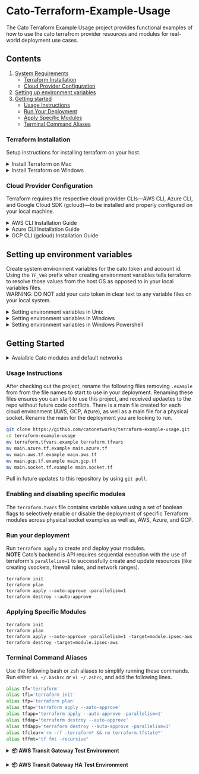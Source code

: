 # Cato-Terraform-Example-Usage

The Cato Terraform Example Usage project provides functional examples of how to use the cato terrafrom provider resources and modules for real-world deployment use cases.  

## Contents

1. [System Requirements](#requirements)
   * [Terraform Installation](#terraform-installation)
   * [Cloud Provider Configuration](#cloud-provider-configuration)
2. [Setting up environment variables](setting-up-environment-variables)
3. [Getting started](#getting-started)
   * [Usage Instructions](#usage-instructions)
   * [Run Your Deployment](#run-your-deployment)
   * [Apply Specific Modules](#applying-specific-modules)
   * [Terminal Command Aliases](#terminal-command-aliases)

### Terraform Installation

Setup instructions for installing terraform on your host.

<details>
<summary>Install Terraform on Mac</summary>

1. Option 1: Using Homebrew (Recommended)
    ```bash
    brew tap hashicorp/tap
    brew install hashicorp/tap/terraform
    ```
1. Option 2: Manual Install
	1.	Go to the [Terraform Downloads page](https://developer.hashicorp.com/terraform/downloads).
	2.	Download the macOS (arm64 or amd64) .zip file depending on your chip (M1/M2 = arm64).
	3.	Unzip and move the binary to /usr/local/bin/:
    ```bash
    sudo mv terraform /usr/local/bin/
    chmod +x /usr/local/bin/terraform
    ```
</details>

<details>
<summary>Install Terraform on Windows</summary>

### Host setup Windows
1. Option 1: Using Chocolatey (Recommended)
    ```bash
    choco install terraform -y
    ```
1. Option 2: Manual Install
	- Go to the [Terraform Downloads page](https://developer.hashicorp.com/terraform/downloads).
	- Download the Windows (amd64) .zip file.
	- Unzip it and place the terraform.exe file somewhere in your system’s PATH (e.g., C:\terraform).
	- Open a new Command Prompt and run: `terraform -version`
</details>

### Cloud Provider Configuration

Terraform requires the respective cloud provider CLIs—AWS CLI, Azure CLI, and Google Cloud SDK (gcloud)—to be installed and properly configured on your local machine.

<details>
<summary>AWS CLI Installation Guide</summary>

### Prerequisites
- **macOS**: Python 3.8+ (check with `python3 --version`).
- **Windows**: Windows 10 or later (64-bit recommended).
- AWS account with Access Key ID and Secret Access Key (generate via AWS IAM).

### Installation

#### macOS
1. Install via Homebrew (recommended):
   ```bash
   brew install awscli
   ```
2. Alternatively, use the bundled installer:
   ```bash
   curl "https://awscli.amazonaws.com/AWSCLIV2.pkg" -o "AWSCLIV2.pkg"
   sudo installer -pkg AWSCLIV2.pkg -target /
   ```
3. Verify installation:
   ```bash
   aws --version
   ```

#### Windows
1. Download the MSI installer from [AWS CLI v2](https://awscli.amazonaws.com/AWSCLIV2.msi).
2. Run the installer:
   ```powershell
   msiexec.exe /i AWSCLIV2.msi
   ```
   - For silent installation: `msiexec.exe /i AWSCLIV2.msi /qn`
3. Verify installation:
   ```powershell
   aws --version
   ```

### Configuration
1. Run the configuration command:
   ```bash
   aws configure
   ```
2. Enter the following when prompted:
   - AWS Access Key ID
   - AWS Secret Access Key
   - Default region (e.g., `us-east-1`)
   - Output format (e.g., `json`)
3. Verify configuration:
   ```bash
   aws sts get-caller-identity
   ```

**References**: [AWS CLI Installation Guide](https://docs.aws.amazon.com/cli/latest/userguide/install-cliv2.html)[](https://docs.aws.amazon.com/cli/latest/userguide/getting-started-install.html)

## Troubleshooting
- **AWS CLI**: If `aws --version` fails, check PATH or reinstall. See [AWS CLI Troubleshooting](https://docs.aws.amazon.com/cli/latest/userguide/cli-chap-troubleshooting.html).[](https://docs.aws.amazon.com/cli/latest/userguide/getting-started-install.html)

## Updating CLI
- **AWS CLI**:
  ```bash
  brew upgrade awscli  # macOS
  winget upgrade --id Amazon.AWSCLI  # Windows
  ```

</details>

<details>
<summary>Azure CLI Installation Guide</summary>
### Prerequisites
- **macOS**: Homebrew installed (`/bin/bash -c "$(curl -fsSL https://raw.githubusercontent.com/Homebrew/install/HEAD/install.sh)"`).
- **Windows**: PowerShell 5.1+ or Windows 10/11.
- Azure account with active subscription.

### Installation

#### macOS
1. Install via Homebrew:
   ```bash
   brew install azure-cli
   ```
2. Verify installation:
   ```bash
   az version
   ```

#### Windows
1. Install via WinGet (recommended):
   ```powershell
   winget install --exact --id Microsoft.AzureCLI
   ```
2. Alternatively, download the MSI installer from [Azure CLI Releases](https://aka.ms/installazurecliwindows).
3. Run the MSI installer and follow prompts.
4. Verify installation:
   ```powershell
   az version
   ```

### Configuration
1. Log in to Azure:
   ```bash
   az login
   ```
   - Follow the browser prompt to authenticate.
2. Verify subscription access:
   ```bash
   az account show
   ```
3. (Optional) Set default subscription:
   ```bash
   az account set --subscription <subscription-id>
   ```

**References**: [Azure CLI Installation Guide](https://learn.microsoft.com/en-us/cli/azure/install-azure-cli)[](https://learn.microsoft.com/en-us/cli/azure/install-azure-cli?view=azure-cli-latest)

## Troubleshooting
- **Azure CLI**: Restart terminal after installation. For proxy issues, configure `HTTP_PROXY`/`HTTPS_PROXY` variables.[](https://learn.microsoft.com/en-us/cli/azure/install-azure-cli-windows?view=azure-cli-latest)

## Updating CLI
- **Azure CLI**:
  ```bash
  brew upgrade azure-cli  # macOS
  winget upgrade --id Microsoft.AzureCLI  # Windows
  ```
</details>

<details>
<summary>GCP CLI (gcloud) Installation Guide</summary>
### Prerequisites
- **macOS**: Python 3.8–3.13 (check with `python3 -V`).
- **Windows**: Windows 8.1+ with PowerShell.
- Google Cloud account with a project.

### Installation

#### macOS
1. Download the archive for your architecture (e.g., x86_64 or ARM64):
   ```bash
   curl -O https://dl.google.com/dl/cloudsdk/channels/rapid/downloads/google-cloud-cli-<version>-darwin-<arch>.tar.gz
   ```
2. Extract and install:
   ```bash
   tar -xvf google-cloud-cli-<version>-darwin-<arch>.tar.gz
   ./google-cloud-sdk/install.sh
   ```
3. Initialize the CLI:
   ```bash
   ./google-cloud-sdk/bin/gcloud init
   ```
4. Verify installation:
   ```bash
   gcloud --version
   ```

#### Windows
1. Download the installer from [Google Cloud CLI](https://dl.google.com/dl/cloudsdk/channels/rapid/GoogleCloudSDKInstaller.exe).
2. Run the installer and follow prompts.
   - Alternatively, use PowerShell:
     ```powershell
     (New-Object Net.WebClient).DownloadFile("https://dl.google.com/dl/cloudsdk/channels/rapid/GoogleCloudSDKInstaller.exe", "$env:Temp\GoogleCloudSDKInstaller.exe")
     & $env:Temp\GoogleCloudSDKInstaller.exe
     ```
3. Initialize the CLI:
   ```powershell
   gcloud init
   ```
4. Verify installation:
   ```powershell
   gcloud --version
   ```

### Configuration
1. During `gcloud init`, follow prompts to:
   - Log in via browser.
   - Select a project.
   - Set a default region/zone (optional).
2. Verify configuration:
   ```bash
   gcloud config list
   ```

**References**: [Google Cloud CLI Installation Guide](https://cloud.google.com/sdk/docs/install)[](https://cloud.google.com/sdk/docs/install)

## Troubleshooting
- **gcloud CLI**: Ensure Python is in PATH. Reboot if installation fails.[](https://cloud.google.com/sdk/docs/install)

## Updating CLI
- **gcloud CLI**:
  ```bash
  gcloud components update
  ```
</details>


## Setting up environment variables

Create system environment variables for the cato token and account id.  Using the `TF_VAR` prefix when creating environment variables tells terraform to resolve those values from the host OS as opposed to in your local variables files.  
WARNING: DO NOT add your cato token in clear text to any variable files on your local system. 


<details>
<summary>Setting environment variables in Unix</summary>
Use the following syntax in a unix command prompt to temporarily set environment variables.

```bash
set TF_VAR_account_id=xxxxx
set TF_VAR_cato_token=xxxxx
```
To make these values persistent, run either `vi ~/.bash_profile` or `vi ~/.zshrc`, and add the following lines.

```bash
set TF_VAR_account_id=xxxxx
set TF_VAR_cato_token=xxxxx
```
</details>
<details>
<summary>Setting environment variables in Windows</summary>
Use the following syntax in a windows command prompt to temporarily set environment variables.
```bash
set TF_VAR_account_id=xxxxx
set TF_VAR_cato_token=xxxxx
```
To make these values persistent, run the following windows command prompt:
```bash
setx TF_VAR_account_id=xxxxx
setx TF_VAR_cato_token=xxxxx
```
NOTE: On a local system, variables created or modified by this tool will be available in future command windows but not in the current CMD.exe command window.
</details>
<details>
<summary>Setting environment variables in Windows Powershell</summary>
Use the following syntax in a powershell command prompt to temporarily set environment variables.
```bash
$env:TF_VAR_account_id = "xxxxx" 
$env:TF_VAR_cato_token = "xxxxx"
```
To make these values persistent, run the following in a powershell terminal as Admin (UserLevel):
```bash
[System.Environment]::SetEnvironmentVariable('TF_VAR_account_id','xxxxxxx', 'User')
[System.Environment]::SetEnvironmentVariable('TF_VAR_cato_token','xxxxxxx', 'User')
```
</details>

## Getting Started

<details>
<summary>Avaialble Cato modules and default networks</summary>

Below is a list of the terraform modules included in this package, and the associated default networks for those modules to be used as an example.  Each module exposes variables to override these networks and module settings as needed on a per module basis.  

| Cato Module           | Network        | Module Deployment Time | Test Environment Deployment Time | 
|-----------------------|----------------|------------------------|----------------------------------|
| [aws-ipsec](./modules/cato/aws/ipsec/README.md) | 10.0.0.0/16 | 40 min |
| [aws-socket](./modules/cato/aws/vsocket/README.md) | 10.1.0.0/16     |  5 min |
| [aws-socket-vpc](https://registry.terraform.io/modules/catonetworks/vsocket-aws-vpc/cato/latest) | 10.2.0.0/16 | 5 min | N/A | 
| [aws-socket-ha](https://registry.terraform.io/modules/catonetworks/vsocket-aws-ha/cato/latest) | 10.3.0.0/16 | 16 min | N/A | 
| [aws-socket-ha-vpc](https://registry.terraform.io/modules/catonetworks/vsocket-aws-ha-vpc/cato/latest) | 10.4.0.0/16 | 16 min | N/A | 
| [aws-socket-tgw](https://registry.terraform.io/modules/catonetworks/vsocket-aws-tgw/cato/latest) | 10.5.0.0/16 | 5 min | 13 min |
| [aws-socket-tgw-ha](https://registry.terraform.io/modules/catonetworks/vsocket-aws-tgw-ha/cato/latest) | 10.6.0.0/16 | 16 min | 25 min |
| [azure-ipsec](https://registry.terraform.io/modules/catonetworks/ipsec-azure/cato/latest) | 10.50.0.0/16 | 40 min | N/A | 
| [azure-socket](https://registry.terraform.io/modules/catonetworks/vsocket-azure/cato/latest) | 10.51.0.0/16 | 6 min | N/A | 
| [azure-socket-vnet](https://registry.terraform.io/modules/catonetworks/vsocket-azure-vnet/cato/latest) | 10.52.0.0/16 | 6 min | N/A |
| [azure-socket-ha](https://registry.terraform.io/modules/catonetworks/vsocket-azure-ha/cato/latest) | 10.53.0.0/16 | 16 min | N/A | 
| [azure-socket-ha-vnet](https://registry.terraform.io/modules/catonetworks/vsocket-azure-ha-vpc/cato/latest) | 10.54.0.0/16 | 16 min | N/A |
| [azure-vwan](https://registry.terraform.io/modules/catonetworks/vsocket-azure-vwan/cato/latest) | 10.55.0.0/16 | 40 min | N/A |
| [gcp-ipsec](https://registry.terraform.io/modules/catonetworks/vsocket-gcp-ipsec/cato/latest) | 10.100.0.0/16 | n/a | N/A |
| [gcp-socket](https://registry.terraform.io/modules/catonetworks/vsocket-gcp/cato/latest) | 10.101.0.0/16 | 5 min | N/A | 
| [gcp-socket-vpc](https://registry.terraform.io/modules/catonetworks/vsocket-gcp-vpc/cato/latest) | 10.102.0.0/16 | n/a  | N/A |
| [socket](https://registry.terraform.io/modules/catonetworks/socket/cato/latest) | 10.150.0.0/16 | 1 min | N/A |
</details>

### Usage Instructions
After checking out the project, rename the following files removing `.example` from from the file names to start to use in your deployment.  Renaming these files ensures you can start to use this project, and received updaetes to the repo without future code conflicts.  There is a main file created for each cloud environment (AWS, GCP, Azure), as well as a main file for a physical socket.  Rename the main for the deployment you are looking to run.

```bash
git clone https://github.com/catonetworks/terraform-example-usage.git
cd terraform-example-usage
mv terraform.tfvars.example terraform.tfvars
mv main.azure.tf.example main.azure.tf
mv main.aws.tf.example main.aws.tf
mv main.gcp.tf.example main.gcp.tf
mv main.socket.tf.example main.socket.tf
```

Pull in future updates to this repository by using `git pull`.

### Enabling and disabling specific modules

The `terraform.tvars` file contains variable values using a set of boolean flags to selectively enable or disable the deployment of specific Terraform modules across physical socket examples as well as, AWS, Azure, and GCP. 

### Run your deployment
Run `terraform apply` to create and deploy your modules.  
**NOTE** Cato’s backend is API requires sequential execution with the use of terraform's `parallelism=1` to successfully create and update resources (like creating vsockets, firewall rules, and network ranges). 

```hcl
terraform init
terraform plan
terraform apply --auto-approve -parallelism=1
terraform destroy --auto-approve 
```

### Applying Specific Modules
```hcl
terraform init
terraform plan
terraform apply --auto-approve -parallelism=1 -target=module.ipsec-aws
terraform destroy -target=module.ipsec-aws
```

### Terminal Command Aliases
Use the following bash or zsh aliases to simplify running these commands. Run either `vi ~/.bashrc` or `vi ~/.zshrc`, and add the following lines.

```bash
alias tf='terraform'
alias tfi='terraform init'
alias tfp='terraform plan'
alias tfap='terraform apply --auto-approve'
alias tfapp='terraform apply --auto-approve -parallelism=1'
alias tfdap='terraform destroy --auto-approve'
alias tfdapp='terraform destroy --auto-approve -parallelism=1'
alias tfclear='rm -rf .terraform* && rm terraform.tfstate*'
alias tffmt="tf fmt -recursive"
```

<details>
<summary> <strong> 📦 AWS Transit Gateway Test Environment </strong> </summary>
This repo comes with a test enviroment for testing connectivity and displaying how Cato vSockets can be deployed within a cloud provider.  By setting build_aws_vsocket_tgw_test_env = true in the terraform.tfvars file, the test environment for AWS Transit Gateway (Non-HA) will be built automatically 

### Technical Details 
This environment will build 3 VPCs, and associated subnets, route tables, routes, transit gateway, attachments, and transit gateway route tables and routes. This will also build 6 servers, which can be connected to via SSM. 

### Networking Information
| Resource | IP Address | Access Method | Egress Via | Type | 
|----------|------------|----------------|----------------|-----| 
| test-env-vpc1-server-0 | 10.5.1.6 | Connect Via SSM| Cato Socket | AL2023 Unix Server
| test-env-vpc1-server-1 | 10.5.128.134 | Connect Via SSM| Cato Socket | AL2023 Unix Server
| test-env-vpc2-server-0 | 10.5.2.6 | Connect Via SSM| Cato Socket | AL2023 Unix Server
| test-env-vpc2-server-1| 10.5.128.134 | Connect Via SSM| Cato Socket | AL2023 Unix Server
| test-env-vpc3-server-0 | 10.5.4.6 | Connect Via SSM| Public IP and Subnets | AL2023 Unix Server
| test-env-vpc3-server-1 | 10.5.4.136 | Connect Via SSM| Public IP and Subnets | AL2023 Unix Server
| AWS-Cato-vSocket-TGW-Site-vSocket-LAN  | 10.5.0.134  | Connect via CMA | Public IP and Subnets | Cato Socket 
| AWS-Cato-vSocket-TGW-Site-vSocket-WAN  | 10.5.0.70  | Connect via CMA | Public IP and Subnets | Cato Socket 
| AWS-Cato-vSocket-TGW-Site-vSocket-MGMT  | 10.5.0.6  | Connect via CMA | Public IP and Subnets | Cato Socket 

### Diagram
<img src=./images/tgw-test-env.png>
</details>
<p>
<details>
<summary> <strong> 📦 AWS Transit Gateway HA Test Environment </strong> </summary>
This repo comes with a test enviroment for testing connectivity and displaying how Cato vSockets can be deployed within a cloud provider.  By setting build_aws_vsocket_tgw_test_env = true in the terraform.tfvars file, the test environment for AWS Transit Gateway (HA) will be built automatically 

### Technical Details 
This environment will build 3 VPCs, and associated subnets, route tables, routes, transit gateway, attachments, and transit gateway route tables and routes. This will also build 6 servers, which can be connected to via SSM. 

### Networking Information
| Resource | IP Address | Access Method | Egress Via | Type | 
|----------|------------|----------------|----------------|-----| 
| test-env-vpc1-server-0 | 10.6.1.6 | Connect Via SSM| Cato Socket | AL2023 Unix Server
| test-env-vpc1-server-1 | 10.6.128.134 | Connect Via SSM| Cato Socket | AL2023 Unix Server
| test-env-vpc2-server-0 | 10.6.2.6 | Connect Via SSM| Cato Socket | AL2023 Unix Server
| test-env-vpc2-server-1| 10.6.128.134 | Connect Via SSM| Cato Socket | AL2023 Unix Server
| test-env-vpc3-server-0 | 10.6.4.6 | Connect Via SSM| Public IP and Subnets | AL2023 Unix Server
| test-env-vpc3-server-1 | 10.6.4.136 | Connect Via SSM| Public IP and Subnets | AL2023 Unix Server
| AWS-Cato-vSocket-TGW-HA-Site-LAN-INT-Primary | 10.6.0.70  | Connect via CMA | Public IP and Subnets | Cato Socket 
| AWS-Cato-vSocket-TGW-HA-Site-LAN-INT-Secondary | 10.6.0.86 | Connect via CMA | Public IP and Subnets | Cato Socket 
| AWS-Cato-vSocket-TGW-HA-Site-MGMT-INT-Primary | 10.6.0.6  | Connect via CMA | Public IP and Subnets | Cato Socket 
| AWS-Cato-vSocket-TGW-HA-Site-MGMT-INT-Secondary | 10.6.0.22  | Connect via CMA | Public IP and Subnets | Cato Socket 
| AWS-Cato-vSocket-TGW-HA-Site-WAN-INT-Primary | 10.6.0.38 | Connect via CMA | Public IP and Subnets | Cato Socket 
| AWS-Cato-vSocket-TGW-HA-Site-WAN-INT-Secondary | 10.6.0.54  | Connect via CMA | Public IP and Subnets | Cato Socket 

### Diagram
<img src=./images/tgw-ha-test-env.png>
</details>